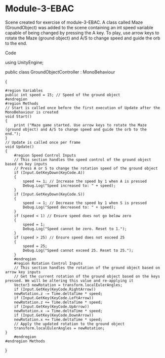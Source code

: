 # Module-3-EBAC

Scene created for exercise of module-3-EBAC. A class called Maze (GroundObject) was added to the scene containing an int speed variable capable of being changed by pressing the A key. To play, use arrow keys to rotate the Maze (ground object) and A/S to change speed and guide the orb to the end.

Code

using UnityEngine;

public class GroundObjectController : MonoBehaviour

{

    #region Variables  
    public int speed = 15; // Speed of the ground object  
    #endregion  
    #region Methods  
    // Start is called once before the first execution of Update after the MonoBehaviour is created  
    void Start()
    {
        print ("Maze game started. Use arrow keys to rotate the Maze (ground object) and A/S to change speed and guide the orb to the end.");
    }
    // Update is called once per frame  
    void Update()
    {
        #region Speed Control Inputs
        // This section handles the speed control of the ground object based on key inputs 
        // Press A or S to change the rotation speed of the ground object
        if (Input.GetKeyDown(KeyCode.A))
        {
            speed += 1; // Increase the speed by 1 when A is pressed
            Debug.Log("Speed increased to: " + speed);
        }
        if (Input.GetKeyDown(KeyCode.S))
        {
            speed -= 1; // Decrease the speed by 1 when S is pressed
            Debug.Log("Speed decreased to: " + speed);
        }
        if (speed < 1) // Ensure speed does not go below zero
        {
            speed = 1;
            Debug.Log("Speed cannot be zero. Reset to 1.");
        }
        if (speed > 25) // Ensure speed does not exceed 25
        {
            speed = 25;
            Debug.Log("Speed cannot exceed 25. Reset to 25.");
        }
        #endregion
        #region Rotation Control Inputs
        // This section handles the rotation of the ground object based on arrow key inputs
        // Get the current rotation of the ground object based on the keys pressed. We will be altering this value and re-applying it  
        Vector3 newRotation = transform.localEulerAngles;
        if (Input.GetKey(KeyCode.RightArrow))
        newRotation.z -= Time.deltaTime * speed;
        if (Input.GetKey(KeyCode.LeftArrow))
        newRotation.z += Time.deltaTime * speed;
        if (Input.GetKey(KeyCode.UpArrow))
        newRotation.x -= Time.deltaTime * speed;
        if (Input.GetKey(KeyCode.DownArrow))
        newRotation.x += Time.deltaTime * speed;
        // Apply the updated rotation to the ground object  
        transform.localEulerAngles = newRotation;
    }   
        #endregion
    #endregion Methods  
}
